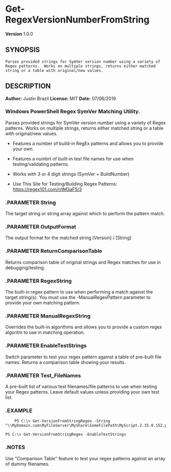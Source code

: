 # Get-RegexVersionNumberFromString

**Version** 1.0.0

## SYNOPSIS
		
    Parses provided strings for SymVer version number using a variety of Regex patterns.  Works on multiple strings, returns either matched string or a table with original/new values.
	
## DESCRIPTION
	    
        
**Author:**  Justin Brazil
**License:**  MIT
**Date:**  07/06/2019
   
### Windows PowerShell Regex SymVer Matching Utility.   
   
Parses provided strings for SymVer version number using a variety of Regex patterns. Works on multiple strings, returns either matched string or a table with original/new values.
		
* Features a number of build-in RegEx patterns and allows you to provide your own.
		
* Features a numbrt of built-in test file names for use when testing/validating patterns.
		
* Works with 3 or 4 digit strings (SymVer + BuildNumber)
		       
* Use This Site for Testing/Building Regex Patterns:  https://regex101.com/r/tM3aF5/3
	
###	.PARAMETER String

The target string or string array against which to perform the pattern match.
	
###	.PARAMETER OutputFormat

The output format for the matched string [Version] / [String]
	
###	.PARAMETER ReturnComparisonTable

Returns comparison table of original strings and Regex matches for use in debugging/testing.
	
###	.PARAMETER RegexString

The built-in regex pattern to use when performing a match against the target string(s).  You must use the -ManualRegexPattern parameter to provide your own matching pattern.
	
###	.PARAMETER ManualRegexString

Overrides the built-in algorithms and allows you to provide a custom regex algoritm to use in matching operation.
	
###	.PARAMETER EnableTestStrings

Switch parameter to test your regex pattern against a table of pre-built file names.  Returns a comparison table showing your results.
	
###	.PARAMETER Test_FileNames

A pre-built list of various test filenames/file patterns to use when testing your Regex patterns.  Leave default values unless providing your own test list.
	
###	.EXAMPLE

		PS C:\> Get-VersionFromStringRegex -String "\\MyDomain.com\MyFileServer\MyShare\SomeFilePath\MyScript.2.15.0.152.ps1"
    
    PS C:\> Get-VersionFromStringRegex -EnableTestStrings
	
###	.NOTES
		
Use "Comparison Table" feature to test your regex patterns against an array of dummy flienames.

	



